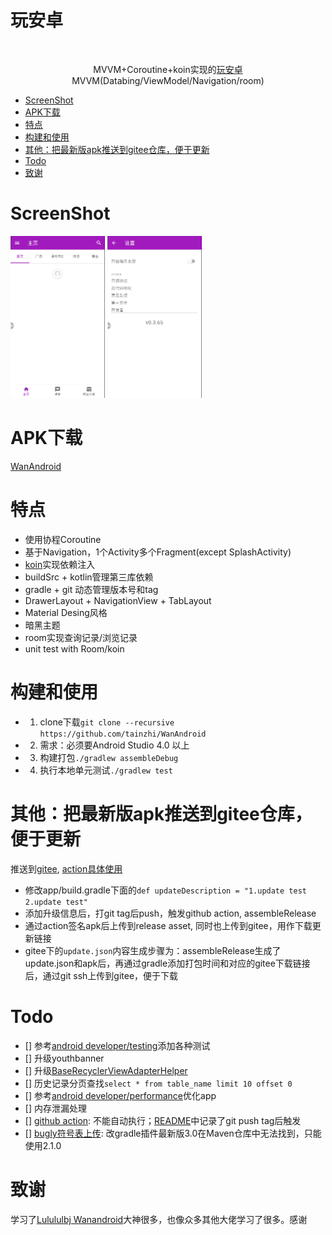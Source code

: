 <h1 align="left">玩安卓</h1></br>
    <p align="center">
    MVVM+Coroutine+koin实现的<a href="https://wanandroid.com/blog/show/2">玩安卓</a>
    <br>MVVM(Databing/ViewModel/Navigation/room)</br>
<!-- vim-markdown-toc GFM -->

+ [ScreenShot](#screenshot)
+ [APK下载](#apk下载)
+ [特点](#特点)
+ [构建和使用](#构建和使用)
+ [其他：把最新版apk推送到gitee仓库，便于更新](#其他把最新版apk推送到gitee仓库便于更新)
+ [Todo](#todo)
+ [致谢](#致谢)

<!-- vim-markdown-toc -->
# ScreenShot
<p align="left">
     <img src="./images/demo1.gif" alt="项目demo" width="30%">
     <img src="./images/demo2.gif" alt="项目demo" width="30%">
</p>

# APK下载
[WanAndroid](https://gitee.com/qinmen/WanAndroidServer)

# 特点
- 使用协程Coroutine
- 基于Navigation，1个Activity多个Fragment(except SplashActivity)
- [koin](https://github.com/InsertKoinIO/koin)实现依赖注入
- buildSrc + kotlin管理第三库依赖
- gradle + git 动态管理版本号和tag
- DrawerLayout + NavigationView + TabLayout
- Material Desing风格
- 暗黑主题
- room实现查询记录/浏览记录
- unit test with Room/koin

# 构建和使用
- 1. clone下载`git clone --recursive https://github.com/tainzhi/WanAndroid`
- 2. 需求：必须要Android Studio 4.0 以上
- 3. 构建打包`./gradlew assembleDebug`
- 4. 执行本地单元测试`./gradlew test`

# 其他：把最新版apk推送到gitee仓库，便于更新
推送到[gitee](https://gitee.com/qinmen/GithubServer/tree/master/WanAndroid), [action具体使用](./readme/github_action.md)
- 修改app/build.gradle下面的`def updateDescription = "1.update test 2.update test"`
- 添加升级信息后，打git tag后push，触发github action, assembleRelease
- 通过action签名apk后上传到release asset, 同时也上传到gitee，用作下载更新链接
- gitee下的`update.json`内容生成步骤为：assembleRelease生成了update.json和apk后，再通过gradle添加打包时间和对应的gitee下载链接后，通过git
  ssh上传到gitee，便于下载


# Todo
- [] 参考[android developer/testing](https://developer.android.com/training/testing)添加各种测试
- [] 升级youthbanner
- [] 升级[BaseRecyclerViewAdapterHelper](https://github.com/CymChad/BaseRecyclerViewAdapterHelper/releases)
- [] 历史记录分页查找`select * from table_name limit 10 offset 0`
- [] 参考[android developer/performance](https://developer.android.com/topic/performance)优化app
- [] 内存泄漏处理
- [] [github action](./.github/workflow/release_gitee.yml):
  不能自动执行；[README](./.github/workflow/README.md)中记录了git push tag后触发
- [] [bugly符号表上传](https://bugly.qq.com/docs/user-guide/symbol-configuration-android/?v=20200203205953):
  改gradle插件最新版3.0在Maven仓库中无法找到，只能使用2.1.0

# 致谢
学习了[Lulululbj Wanandroid](https://github.com/lulululbj/wanandroid/)大神很多，也像众多其他大佬学习了很多。感谢

